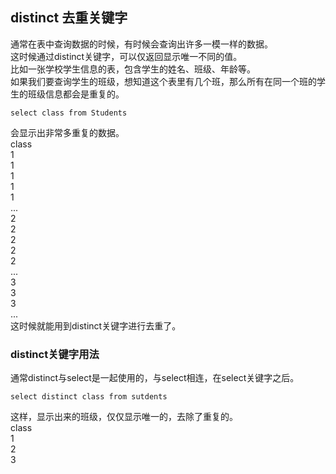 ## distinct 去重关键字
通常在表中查询数据的时候，有时候会查询出许多一模一样的数据。  
这时候通过distinct关键字，可以仅返回显示唯一不同的值。   
比如一张学校学生信息的表，包含学生的姓名、班级、年龄等。  
如果我们要查询学生的班级，想知道这个表里有几个班，那么所有在同一个班的学生的班级信息都会是重复的。   
```
select class from Students  
```  
会显示出非常多重复的数据。   
class   
1  
1  
1  
1  
1  
...   
2  
2   
2  
2   
2   
...   
3   
3   
3   
...  
这时候就能用到distinct关键字进行去重了。   
### distinct关键字用法  
通常distinct与select是一起使用的，与select相连，在select关键字之后。   
```
select distinct class from sutdents   
```  
这样，显示出来的班级，仅仅显示唯一的，去除了重复的。   
class  
1  
2  
3   